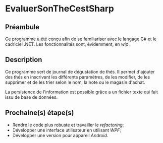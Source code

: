 EvaluerSonTheCestSharp
===

Préambule
--
Ce programme a été conçu afin de se familiariser avec le langage C# et le cadriciel .NET. Les fonctionnalités sont, évidemment, en _wip_.

Description
--
Ce programme sert de journal de dégustation de thés. Il permet d'ajouter des thés en inscrivant les différents paramètres, de les modifier, de les supprimer et de les trier selon le nom, la note ou le magasin d'achat.

La persistence de l'information est possible grâce a un fichier texte qui fait issu de base de données.

Prochaine(s) étape(s)
--
- Rendre le code plus robuste et travailler le *refactoring*;
- Développer une interface utilisateur en utilisant *WPF*;
- Développer une version pour appareil _Android_.
